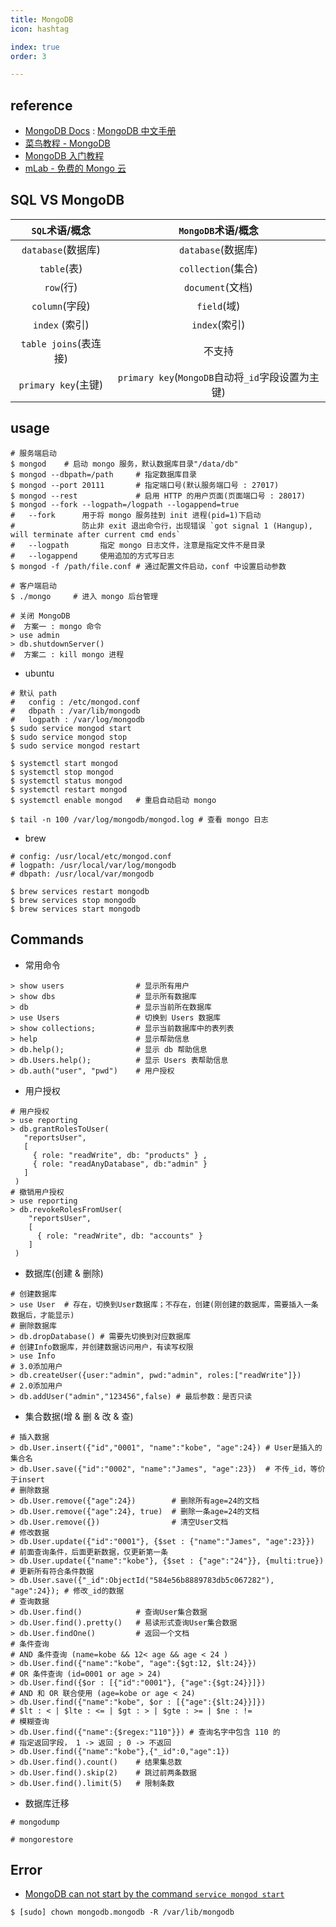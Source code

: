 ```yaml
---
title: MongoDB
icon: hashtag

index: true
order: 3

---
```


<!-- more -->

## reference

- [MongoDB Docs](https://docs.mongodb.com) : [MongoDB 中文手册](http://www.mongoing.com/docs)
- [菜鸟教程 - MongoDB](http://www.runoob.com/mongodb/mongodb-tutorial.html)
- [MongoDB 入门教程](http://wiki.jikexueyuan.com/list/mongodb/)
- [mLab - 免费的 Mongo 云](https://mlab.com)

## SQL VS MongoDB

| `SQL`术语/概念 | `MongoDB`术语/概念 
| :---: | :---: 
| `database`(数据库)      | `database`(数据库) 
| `table`(表)             | `collection`(集合) 
| `row`(行)               | `document`(文档) 
| `column`(字段)          | `field`(域) 
| `index`	(索引)         | `index`(索引) 
| `table joins`(表连接)   | 不支持 
| `primary key`(主键)     | `primary key`(`MongoDB`自动将`_id`字段设置为主键) 

## usage

``` shell
# 服务端启动
$ mongod    # 启动 mongo 服务，默认数据库目录"/data/db"
$ mongod --dbpath=/path     # 指定数据库目录
$ mongod --port 20111       # 指定端口号(默认服务端口号 : 27017)
$ mongod --rest             # 启用 HTTP 的用户页面(页面端口号 : 28017)
$ mongod --fork --logpath=/logpath --logappend=true
#   --fork      用于将 mongo 服务挂到 init 进程(pid=1)下启动
#               防止非 exit 退出命令行，出现错误 `got signal 1 (Hangup), will terminate after current cmd ends`
#   --logpath       指定 mongo 日志文件，注意是指定文件不是目录
#   --logappend     使用追加的方式写日志
$ mongod -f /path/file.conf # 通过配置文件启动，conf 中设置启动参数

# 客户端启动
$ ./mongo     # 进入 mongo 后台管理

# 关闭 MongoDB
#  方案一 : mongo 命令
> use admin
> db.shutdownServer()
#  方案二 : kill mongo 进程
```

- ubuntu

``` shell
# 默认 path
#   config : /etc/mongod.conf
#   dbpath : /var/lib/mongodb
#   logpath : /var/log/mongodb
$ sudo service mongod start
$ sudo service mongod stop
$ sudo service mongod restart

$ systemctl start mongod
$ systemctl stop mongod
$ systemctl status mongod
$ systemctl restart mongod
$ systemctl enable mongod   # 重启自动启动 mongo

$ tail -n 100 /var/log/mongodb/mongod.log # 查看 mongo 日志
```

- brew

``` shell
# config: /usr/local/etc/mongod.conf
# logpath: /usr/local/var/log/mongodb
# dbpath: /usr/local/var/mongodb

$ brew services restart mongodb
$ brew services stop mongodb
$ brew services start mongodb
```

## Commands

- 常用命令

``` shell
> show users                # 显示所有用户
> show dbs                  # 显示所有数据库
> db                        # 显示当前所在数据库
> use Users                 # 切换到 Users 数据库
> show collections;         # 显示当前数据库中的表列表
> help                      # 显示帮助信息
> db.help();                # 显示 db 帮助信息
> db.Users.help();          # 显示 Users 表帮助信息 
> db.auth("user", "pwd")    # 用户授权  
```

- 用户授权

``` shell
# 用户授权
> use reporting
> db.grantRolesToUser(
   "reportsUser",
   [
     { role: "readWrite", db: "products" } ,
     { role: "readAnyDatabase", db:"admin" }
   ]
 )
# 撤销用户授权
> use reporting
> db.revokeRolesFromUser(
    "reportsUser",
    [
      { role: "readWrite", db: "accounts" }
    ]
 )
```

- 数据库(创建 & 删除)

``` shell
# 创建数据库
> use User  # 存在，切换到User数据库；不存在，创建(刚创建的数据库，需要插入一条数据后，才能显示)
# 删除数据库
> db.dropDatabase() # 需要先切换到对应数据库
# 创建Info数据库，并创建数据访问用户，有读写权限
> use Info
# 3.0添加用户
> db.createUser({user:"admin", pwd:"admin", roles:["readWrite"]})
# 2.0添加用户
> db.addUser("admin","123456",false) # 最后参数：是否只读
```

- 集合数据(增 & 删 & 改 & 查)

``` shell
# 插入数据
> db.User.insert({"id","0001", "name":"kobe", "age":24}) # User是插入的集合名
> db.User.save({"id":"0002", "name":"James", "age":23})  # 不传_id，等价于insert
# 删除数据
> db.User.remove({"age":24})        # 删除所有age=24的文档
> db.User.remove({"age":24}, true)  # 删除一条age=24的文档
> db.User.remove({})                # 清空User文档
# 修改数据
> db.User.update({"id":"0001"}, {$set : {"name":"James", "age":23}})  # 前面查询条件，后面更新数据，仅更新第一条
> db.User.update({"name":"kobe"}, {$set : {"age":"24"}}, {multi:true}) # 更新所有符合条件数据
> db.User.save({"_id":ObjectId("584e56b8889783db5c067282"), "age":24}); # 修改_id的数据
# 查询数据
> db.User.find()            # 查询User集合数据
> db.User.find().pretty()   # 易读形式查询User集合数据
> db.User.findOne()         # 返回一个文档
# 条件查询
# AND 条件查询 (name=kobe && 12< age && age < 24 )
> db.User.find({"name":"kobe", "age":{$gt:12, $lt:24}})     
# OR 条件查询 (id=0001 or age > 24)
> db.User.find({$or : [{"id":"0001"}, {"age":{$gt:24}}]})  
# AND 和 OR 联合使用 (age=kobe or age < 24)
> db.User.find({"name":"kobe", $or : [{"age":{$lt:24}}]})   
# $lt : < | $lte : <= | $gt : > | $gte : >= | $ne : !=
# 模糊查询
> db.User.find({"name":{$regex:"110"}}) # 查询名字中包含 110 的
# 指定返回字段， 1 -> 返回 ; 0 -> 不返回
> db.User.find({"name":"kobe"},{"_id":0,"age":1}) 
> db.User.find().count()    # 结果集总数
> db.User.find().skip(2)    # 跳过前两条数据
> db.User.find().limit(5)   # 限制条数 
```

- 数据库迁移

``` shell
# mongodump

# mongorestore

```

## Error

- [MongoDB can not start by the command `service mongod start`](https://stackoverflow.com/questions/51184838/mongodb-can-not-start-by-the-command-service-mongod-start)

``` shell
$ [sudo] chown mongodb.mongodb -R /var/lib/mongodb
```


